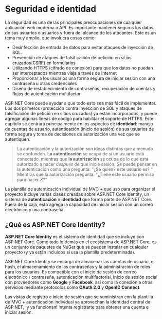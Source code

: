 # Seguridad e identidad

La seguridad es una de las principales preocupaciones de cualquier aplicación web moderna o API. Es importante mantener seguros los datos de sus usuarios o usuarios y fuera del alcance de los atacantes. Este es un tema muy amplio, que involucra cosas como:

* Desinfección de entrada de datos para evitar ataques de inyección de SQL.
* Prevención de ataques de falsificación de petición en sitios cruzados(CSRF) en formularios
* Utilizando HTTPS (cifrado de conexión) para que los datos no puedan ser interceptados mientras viaja a través de Internet
* Proporcionar a los usuarios una forma segura de iniciar sesión con una contraseña u otras credenciales
* Diseño de restablecimiento de contraseñas, recuperación de cuentas y flujos de autenticación multifactor

ASP.NET Core puede ayudar a que todo esto sea más fácil de implementar. Los dos primeros (protección contra inyección de SQL y ataques de falsificación de petición en sitios cruzados) ya están incorporados, y puede agregar algunas líneas de código para habilitar el soporte de HTTPS. Este capítulo se centrará principalmente en los aspectos de **identidad**: manejo de cuentas de usuario, autenticación (inicio de sesión) de sus usuarios de forma segura y toma de decisiones de autorización una vez que se autentiquen.

> La autenticación y la autorización son ideas distintas que a menudo se confunden. **La autenticación** se ocupa de si un usuario está conectado, mientras que **la autorización** se ocupa de lo que está autorizado a hacer *después de* que inicie sesión. Se puede pensar en la autenticación como una pregunta: "¿Sé quién? este usuario es? " Mientras que la autorización pregunta: "¿Tiene este usuario permiso para hacer *X*?"

La plantilla de autenticación individual de MVC + que usó para organizar el proyecto incluye varias clases creadas sobre ASP.NET Core Identity, un sistema de **autenticación** e **identidad** que forma parte de ASP.NET Core. Fuera de la caja, esto agrega la capacidad de iniciar sesión con un correo electrónico y una contraseña.

## ¿Qué es ASP.NET Core Identity?

**ASP.NET Core Identity** es el sistema de identidad que se incluye con ASP.NET Core. Como todo lo demás en el ecosistema de ASP.NET Core, es un conjunto de paquetes de NuGet que se pueden instalar en cualquier proyecto (y ya están incluidos si usa la plantilla predeterminada).

ASP.NET Core Identity se encarga de almacenar las cuentas de usuario, el hash, el almacenamiento de las contraseñas y la administración de roles para los usuarios. Es compatible con el inicio de sesión de correo electrónico / contraseña, autenticación multifactorial, inicio de sesión social con proveedores como **Google** y **Facebook**, así como la conexión a otros servicios mediante protocolos como **OAuth 2.0** y **OpenID Connect**.

Las vistas de registro e inicio de sesión que se suministran con la plantilla de MVC + autenticación individual ya aprovechan la identidad central de ASP.NET, ¡y ya funcionan! Intenta registrarte para obtener una cuenta e iniciar sesión.

